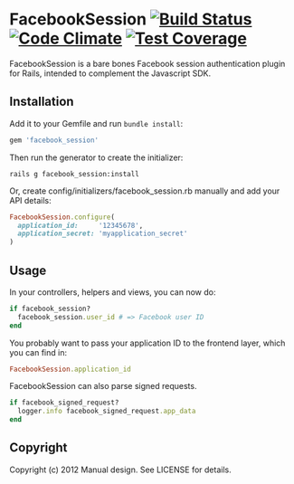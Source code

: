 # FacebookSession [![Build Status](https://travis-ci.org/manualdesign/facebook_session.svg?branch=master)](https://travis-ci.org/manualdesign/facebook_session) [![Code Climate](https://codeclimate.com/github/manualdesign/facebook_session/badges/gpa.svg)](https://codeclimate.com/github/manualdesign/facebook_session) [![Test Coverage](https://codeclimate.com/github/manualdesign/facebook_session/badges/coverage.svg)](https://codeclimate.com/github/manualdesign/facebook_session)

FacebookSession is a bare bones Facebook session authentication plugin for
Rails, intended to complement the Javascript SDK.

## Installation

Add it to your Gemfile and run `bundle install`:

```ruby
gem 'facebook_session'
```

Then run the generator to create the initializer:

```
rails g facebook_session:install
```

Or, create config/initializers/facebook_session.rb manually and add your API details:

```ruby
FacebookSession.configure(
  application_id:     '12345678',
  application_secret: 'myapplication_secret'
)
```

## Usage

In your controllers, helpers and views, you can now do:

```ruby
if facebook_session?
  facebook_session.user_id # => Facebook user ID
end
```

You probably want to pass your application ID to the frontend layer,
which you can find in:

```ruby
FacebookSession.application_id
```

FacebookSession can also parse signed requests.

```ruby
if facebook_signed_request?
  logger.info facebook_signed_request.app_data
end
```

## Copyright

Copyright (c) 2012 Manual design. See LICENSE for details.
